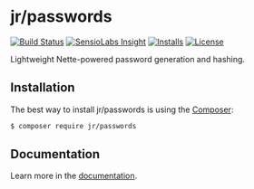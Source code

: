 # jr/passwords

[![Build Status](https://travis-ci.org/rebendajirijr/passwords.svg?branch=master)](https://travis-ci.org/rebendajirijr/passwords)
[![SensioLabs Insight](https://img.shields.io/sensiolabs/i/69334c36-e0b6-430f-8992-ae415d783518.svg)]()
[![Installs](https://img.shields.io/packagist/dt/jr/passwords.svg)](https://packagist.org/packages/jr/passwords)
[![License](https://img.shields.io/packagist/l/jr/passwords.svg)](https://packagist.org/packages/jr/passwords)

Lightweight Nette-powered password generation and hashing.

## Installation

The best way to install jr/passwords is using the [Composer](http://getcomposer.org/):

```sh
$ composer require jr/passwords
```

## Documentation

Learn more in the [documentation](https://github.com/rebendajirijr/passwords/blob/master/docs/en/index.md).
